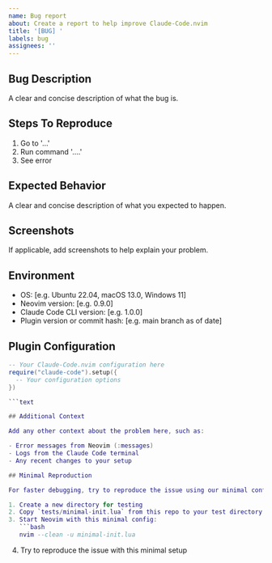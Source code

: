 ```yaml
---
name: Bug report
about: Create a report to help improve Claude-Code.nvim
title: '[BUG] '
labels: bug
assignees: ''
---
```


## Bug Description

A clear and concise description of what the bug is.

## Steps To Reproduce

1. Go to '...'
2. Run command '....'
3. See error

## Expected Behavior

A clear and concise description of what you expected to happen.

## Screenshots

If applicable, add screenshots to help explain your problem.

## Environment

- OS: [e.g. Ubuntu 22.04, macOS 13.0, Windows 11]
- Neovim version: [e.g. 0.9.0]
- Claude Code CLI version: [e.g. 1.0.0]
- Plugin version or commit hash: [e.g. main branch as of date]

## Plugin Configuration

```lua
-- Your Claude-Code.nvim configuration here
require("claude-code").setup({
  -- Your configuration options
})

```text

## Additional Context

Add any other context about the problem here, such as:

- Error messages from Neovim (:messages)
- Logs from the Claude Code terminal
- Any recent changes to your setup

## Minimal Reproduction

For faster debugging, try to reproduce the issue using our minimal configuration:

1. Create a new directory for testing
2. Copy `tests/minimal-init.lua` from this repo to your test directory
3. Start Neovim with this minimal config:
   ```bash
   nvim --clean -u minimal-init.lua
   ```

4. Try to reproduce the issue with this minimal setup

